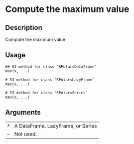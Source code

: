 

# Compute the maximum value

## Description

Compute the maximum value

## Usage

<pre><code class='language-R'>## S3 method for class 'RPolarsDataFrame'
max(x, ...)

# S3 method for class 'RPolarsLazyFrame'
max(x, ...)

# S3 method for class 'RPolarsSeries'
max(x, ...)
</code></pre>

## Arguments

<table>
<tr>
<td style="white-space: nowrap; font-family: monospace; vertical-align: top">
<code id="x">x</code>
</td>
<td>
A DataFrame, LazyFrame, or Series
</td>
</tr>
<tr>
<td style="white-space: nowrap; font-family: monospace; vertical-align: top">
<code id="...">…</code>
</td>
<td>
Not used.
</td>
</tr>
</table>
